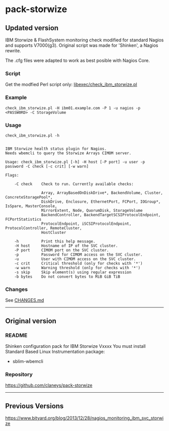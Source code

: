 pack-storwize
========

## Updated version

IBM Storwize & FlashSystem monitoring check modified for standard Nagios and supports V7000(g3). Original script was made for 'Shinken', a Nagios rewrite.

The .cfg files were adapted to work as best posible with Nagios Core.

### Script

Get the modfied Perl script only:
[libexec/check_ibm_storwize.pl](/libexec/check_ibm_storwize.pl)

### Example

`check_ibm_storwize.pl -H ibm01.example.com -P 1 -u nagios -p <PASSW0RD> -C StorageVolume`

### Usage

`check_ibm_storwize.pl -h`

```

IBM Storwize health status plugin for Nagios.
Needs wbemcli to query the Storwize Arrays CIMOM server.

Usage: check_ibm_storwize.pl [-h] -H host [-P port] -u user -p password -C check [-c crit] [-w warn]

Flags:

    -C check    Check to run. Currently available checks:

                Array, ArrayBasedOnDiskDrive*, BackendVolume, Cluster, ConcreteStoragePool*,
                DiskDrive, Enclosure, EthernetPort, FCPort, IOGroup*, IsSpare, MasterConsole,
                MirrorExtent, Node, QuorumDisk, StorageVolume
                BackendController, BackendTargetSCSIProtocolEndpoint, FCPortStatistics
                ProtocolEndpoint, iSCSIProtocolEndpoint, ProtocolController, RemoteCluster,
                HostCluster

    -h          Print this help message.
    -H host     Hostname of IP of the SVC cluster.
    -P port     CIMOM port on the SVC cluster.
    -p          Password for CIMOM access on the SVC cluster.
    -u          User with CIMOM access on the SVC cluster.
    -c crit     Critical threshold (only for checks with '*')
    -w warn     Warning threshold (only for checks with '*')
    -s skip     Skip element(s) using regular expression
    -b bytes    Do not convert bytes to MiB GiB TiB

```

### Changes

See [CHANGES.md](/CHANGES.md)

---

## Original version

### README

Shinken configuration pack for IBM Storwize Vxxxx 
You must install Standard Based Linux Instrumentation package:
- sblim-wbemcli

### Repository

https://github.com/claneys/pack-storwize

---

## Previous Versions

https://www.bityard.org/blog/2013/12/28/nagios_monitoring_ibm_svc_storwize
